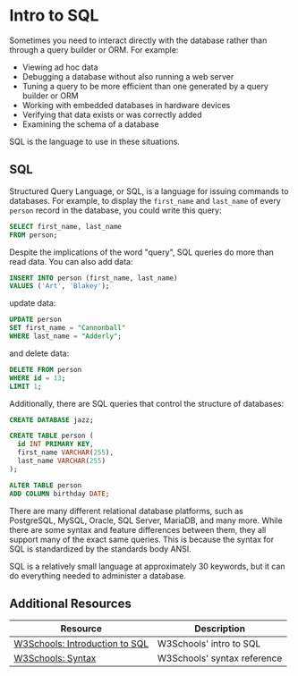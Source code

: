 # Intro to SQL

Sometimes you need to interact directly with the database rather than through a query builder or ORM. For example:

* Viewing ad hoc data
* Debugging a database without also running a web server
* Tuning a query to be more efficient than one generated by a query builder or ORM
* Working with embedded databases in hardware devices
* Verifying that data exists or was correctly added
* Examining the schema of a database

SQL is the language to use in these situations.

## SQL

Structured Query Language, or SQL, is a language for issuing commands to databases. For example, to display the `first_name` and `last_name` of every `person` record in the database, you could write this query:

```sql
SELECT first_name, last_name
FROM person;
```

Despite the implications of the word "query", SQL queries do more than read data. You can also add data:

```sql
INSERT INTO person (first_name, last_name)
VALUES ('Art', 'Blakey');
```

update data:

```sql
UPDATE person
SET first_name = "Cannonball"
WHERE last_name = "Adderly";
```

and delete data:

```sql
DELETE FROM person
WHERE id = 13;
LIMIT 1;
```

Additionally, there are SQL queries that control the structure of databases:

```sql
CREATE DATABASE jazz;
```

```sql
CREATE TABLE person (
  id INT PRIMARY KEY,
  first_name VARCHAR(255),
  last_name VARCHAR(255)
);
```

```sql
ALTER TABLE person 
ADD COLUMN birthday DATE;
```

There are many different relational database platforms, such as PostgreSQL, MySQL, Oracle, SQL Server, MariaDB, and many more. While there are some syntax and feature differences between them, they all support many of the exact same queries. This is because the syntax for SQL is standardized by the standards body ANSI.

SQL is a relatively small language at approximately 30 keywords, but it can do everything needed to administer a database.

## Additional Resources

| Resource | Description |
| --- | --- |
| [W3Schools: Introduction to SQL](https://www.w3schools.com/sql/sql_intro.asp) | W3Schools' intro to SQL |
| [W3Schools: Syntax](https://www.w3schools.com/sql/sql_syntax.asp) | W3Schools' syntax reference |

